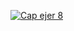 [![Cap ejer 8](ejercicio_08/capEjer8.png)](https://jotaaloud.github.io/Desarrollo_aplicaciones_multiplataforma/1DAM/Lenguaje%20de%20marcas%20(web)/Primer%20trimestre/Ejercicios_Hoja_2/ejercicio_08/ejercicio_08.html)

